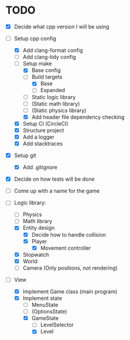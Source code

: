 # TODO

- [x] Decide what cpp version I will be using

- [ ] Setup cpp config

  - [x] Add clang-format config
  - [ ] Add clang-tidy config
  - [ ] Setup make
    - [x] Base config
    - [ ] Build targets
      - [x] Base
      - [ ] Expanded
    - [ ] Static logic library
    - [ ] \(Static math library\)
    - [ ] \(Static physics library\)
    - [x] Add header file dependency checking
  - [x] Setup CI \(CircleCI\)
  - [x] Structure project
  - [x] Add a logger
  - [x] Add stacktraces

- [x] Setup git

  - [x] Add .gitignore

- [x] Decide on how tests will be done

- [ ] Come up with a name for the game

- [ ] Logic library:

  - [ ] Physics
  - [ ] Math library
  - [x] Entity design
    - [x] Decide how to handle collision
    - [x] Player
      - [x] Movement controller
  - [x] Stopwatch
  - [x] World
  - [ ] Camera (Only positions, not rendering)

- [ ] View
  - [x] Implement Game class (main program)
  - [x] Implement state
    - [ ] MenuState
    - [ ] \(OptionsState\)
    - [x] GameState
      - [ ] LevelSelector
      - [x] Level
